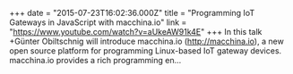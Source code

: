 +++
date = "2015-07-23T16:02:36.000Z"
title = "Programming IoT Gateways in JavaScript with macchina.io"
link = "https://www.youtube.com/watch?v=aUkeAW91k4E"
+++
In this talk +Günter Obiltschnig will introduce macchina.io (http://macchina.io), a new open source platform for programming Linux-based IoT gateway devices.
macchina.io provides a rich programming en…